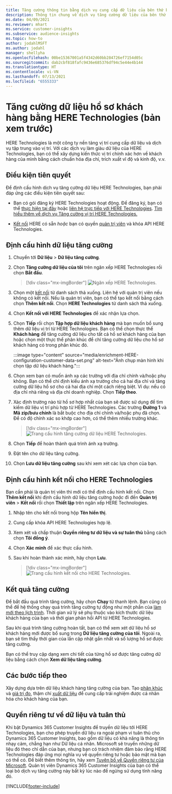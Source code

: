 ```yaml
---
title: Tăng cường thông tin bằng dịch vụ cung cấp dữ liệu của bên thứ ba HERE Technologies
description: Thông tin chung về dịch vụ tăng cường dữ liệu của bên thứ ba HERE Technologies.
ms.date: 04/09/2021
ms.reviewer: mhart
ms.service: customer-insights
ms.subservice: audience-insights
ms.topic: how-to
author: jodahlMSFT
ms.author: jodahl
manager: shellyha
ms.openlocfilehash: 00be15367001a5f4342d60bb284726ef7154d05c
ms.sourcegitcommit: dab2cbf818fafc9436e685376df94c5e44e4b144
ms.translationtype: HT
ms.contentlocale: vi-VN
ms.lasthandoff: 07/13/2021
ms.locfileid: "6555333"
---
```

# <a name="enrichment-of-customer-profiles-with-here-technologies-preview"></a>Tăng cường dữ liệu hồ sơ khách hàng bằng HERE Technologies (bản xem trước)

HERE Technologies là một công ty nền tảng vị trí cung cấp dữ liệu và dịch vụ tập trung vào vị trí. Với các dịch vụ làm giàu dữ liệu của HERE Technologies, bạn có thể xây dựng kiến thức vị trí chính xác hơn về khách hàng của mình bằng cách chuẩn hóa địa chỉ, trích xuất vĩ độ và kinh độ, v.v.

## <a name="prerequisites"></a>Điều kiện tiên quyết

Để định cấu hình dịch vụ tăng cường dữ liệu HERE Technologies, bạn phải đáp ứng các điều kiện tiên quyết sau:

- Bạn có gói đăng ký HERE Technologies hoạt động. Để đăng ký, bạn có thể [thực hiện tại đây](https://developer.here.com/sign-up?utm_medium=referral&utm_source=Microsoft-Dynamics-CI&create=Freemium-Basic) hoặc [liên hệ trực tiếp với HERE Technologies](https://developer.here.com/help?utm_medium=referral&utm_source=Microsoft-Dynamics-CI#how-can-we-help-you). [Tìm hiểu thêm về dịch vụ Tăng cường vị trí HERE Technologies.](https://developer.here.com/location-enrichment?cid=Dev-MicrosoftDynamics-DB-0-Dev-&utm_source=MicrosoftDynamics&utm_medium=referral&utm_campaign=Online_Dev_ReferralMicrosoft)

- [Kết nối](connections.md) HERE có sẵn *hoặc* bạn có quyền [quản trị viên](permissions.md#administrator) và khóa API HERE Technologies.

## <a name="configure-the-enrichment"></a>Định cấu hình dữ liệu tăng cường

1. Chuyển tới **Dữ liệu** > **Dữ liệu tăng cường**. 

1. Chọn **Tăng cường dữ liệu của tôi** trên ngăn xếp HERE Technologies rồi chọn **Bắt đầu**.

   > [!div class="mx-imgBorder"]
   > ![Ngăn xếp HERE Technologies.](media/HERE-tile.png "lát HERE Technologies")

1. Chọn một [kết nối](connections.md) từ danh sách thả xuống. Liên hệ với quản trị viên nếu không có kết nối. Nếu là quản trị viên, bạn có thể tạo kết nối bằng cách chọn **Thêm kết nối**. Chọn **HERE Technologies** từ danh sách thả xuống. 

1. Chọn **Kết nối với HERE Technologies** để xác nhận lựa chọn.

1.  Chọn **Tiếp** rồi chọn **Tập hợp dữ liệu khách hàng** mà bạn muốn bổ sung thêm dữ liệu vị trí từ HERE Technologies. Bạn có thể chọn thực thể **Khách hàng** để tăng cường dữ liệu cho tất cả hồ sơ khách hàng của bạn hoặc chọn một thực thể phân khúc để chỉ tăng cường dữ liệu cho hồ sơ khách hàng có trong phân khúc đó.

    :::image type="content" source="media/enrichment-HERE-configuration-customer-data-set.png" alt-text="Ảnh chụp màn hình khi chọn tập dữ liệu khách hàng.":::

1. Chọn xem bạn có muốn ánh xạ các trường với địa chỉ chính và/hoặc phụ không. Bạn có thể chỉ định kiểu ánh xạ trường cho cả hai địa chỉ và tăng cường dữ liệu hồ sơ cho cả hai địa chỉ một cách riêng biệt. Ví dụ: nếu có địa chỉ nhà riêng và địa chỉ doanh nghiệp. Chọn **Tiếp theo**.

1. Xác định trường nào từ hồ sơ hợp nhất của bạn sẽ được sử dụng để tìm kiếm dữ liệu vị trí phù hợp từ HERE Technologies. Các trường **Đường 1** và **Mã zip/bưu chính** là bắt buộc cho địa chỉ chính và/hoặc phụ đã chọn. Để có độ chính xác so khớp cao hơn, có thể thêm nhiều trường khác.

   > [!div class="mx-imgBorder"]
   > ![Trang cấu hình tăng cường dữ liệu HERE Technologies.](media/enrichment-HERE-configuration.png "Trang cấu hình tăng cường dữ liệu HERE Technologies")

1. Chọn **Tiếp** để hoàn thành quá trình ánh xạ trường.

1. Đặt tên cho dữ liệu tăng cường. 

1. Chọn **Lưu dữ liệu tăng cường** sau khi xem xét các lựa chọn của bạn.

## <a name="configure-the-connection-for-here-technologies"></a>Định cấu hình kết nối cho HERE Technologies 

Bạn cần phải là quản trị viên thì mới có thể định cấu hình kết nối. Chọn **Thêm kết nối** khi định cấu hình dữ liệu tăng cường *hoặc* đi đến **Quản trị viên** > **Kết nối** rồi chọn **Thiết lập** trên ngăn xếp HERE Technologies.

1. Nhập tên cho kết nối trong hộp **Tên hiển thị**.

1. Cung cấp khóa API HERE Technologies hợp lệ.

1. Xem xét và chấp thuận **Quyền riêng tư dữ liệu và sự tuân thủ** bằng cách chọn **Tôi đồng ý**.

1. Chọn **Xác minh** để xác thực cấu hình.

1. Sau khi hoàn thành xác minh, hãy chọn **Lưu**.

   > [!div class="mx-imgBorder"]
   > ![Trang cấu hình kết nối cho HERE Technologies.](media/enrichment-HERE-connection.png "Trang cấu hình kết nối cho HERE Technologies")

## <a name="enrichment-results"></a>Kết quả tăng cường

Để bắt đầu quá trình tăng cường, hãy chọn **Chạy** từ thanh lệnh. Bạn cũng có thể để hệ thống chạy quá trình tăng cường tự động như một phần của [làm mới theo lịch trình](system.md#schedule-tab). Thời gian xử lý sẽ phụ thuộc vào kích thước dữ liệu khách hàng của bạn và thời gian phản hồi API từ HERE Technologies.

Sau khi quá trình tăng cường hoàn tất, bạn có thể xem xét dữ liệu hồ sơ khách hàng mới được bổ sung trong **Dữ liệu tăng cường của tôi**. Ngoài ra, bạn sẽ tìm thấy thời gian của lần cập nhật gần nhất và số lượng hồ sơ được tăng cường.

Bạn có thể truy cập dạng xem chi tiết của từng hồ sơ được tăng cường dữ liệu bằng cách chọn **Xem dữ liệu tăng cường**.

## <a name="next-steps"></a>Các bước tiếp theo

Xây dựng dựa trên dữ liệu khách hàng tăng cường của bạn. Tạo [phân khúc](segments.md) và [giá trị đo](measures.md), thậm chí [xuất dữ liệu](export-destinations.md) để cung cấp trải nghiệm được cá nhân hóa cho khách hàng của bạn.

## <a name="data-privacy-and-compliance"></a>Quyền riêng tư về dữ liệu và tuân thủ

Khi bật Dynamics 365 Customer Insights để truyền dữ liệu tới HERE Technologies, bạn cho phép truyền dữ liệu ra ngoài phạm vi tuân thủ cho Dynamics 365 Customer Insights, bao gồm dữ liệu có khả năng là thông tin nhạy cảm, chẳng hạn như Dữ liệu cá nhân. Microsoft sẽ truyền những dữ liệu đó theo chỉ dẫn của bạn, nhưng bạn có trách nhiệm đảm bảo rằng HERE Technologies đáp ứng mọi nghĩa vụ về quyền riêng tư hoặc bảo mật mà bạn có thể có. Để biết thêm thông tin, hãy xem [Tuyên bố về Quyền riêng tư của Microsoft](https://go.microsoft.com/fwlink/?linkid=396732).
Quản trị viên Dynamics 365 Customer Insights của bạn có thể loại bỏ dịch vụ tăng cường này bất kỳ lúc nào để ngừng sử dụng tính năng đó.


[!INCLUDE[footer-include](../includes/footer-banner.md)]
